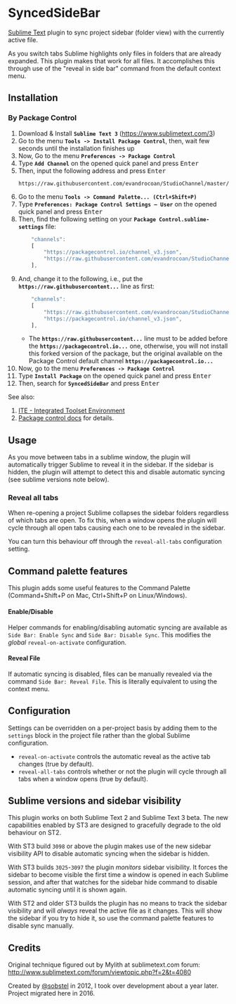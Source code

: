 SyncedSideBar
=============

[Sublime Text](http://www.sublimetext.com/) plugin to sync project sidebar
(folder view) with the currently active file.

As you switch tabs Sublime highlights only files in folders that are already expanded. This plugin makes that work for all files. It accomplishes this through use of the "reveal in side bar" command from the default context menu.


## Installation

### By Package Control

1. Download & Install **`Sublime Text 3`** (https://www.sublimetext.com/3)
1. Go to the menu **`Tools -> Install Package Control`**, then,
   wait few seconds until the installation finishes up
1. Now,
   Go to the menu **`Preferences -> Package Control`**
1. Type **`Add Channel`** on the opened quick panel and press <kbd>Enter</kbd>
1. Then,
   input the following address and press <kbd>Enter</kbd>
   ```
   https://raw.githubusercontent.com/evandrocoan/StudioChannel/master/channel.json
   ```
1. Go to the menu **`Tools -> Command Palette...
   (Ctrl+Shift+P)`**
1. Type **`Preferences:
   Package Control Settings – User`** on the opened quick panel and press <kbd>Enter</kbd>
1. Then,
   find the following setting on your **`Package Control.sublime-settings`** file:
   ```js
       "channels":
       [
           "https://packagecontrol.io/channel_v3.json",
           "https://raw.githubusercontent.com/evandrocoan/StudioChannel/master/channel.json",
       ],
   ```
1. And,
   change it to the following, i.e.,
   put the **`https://raw.githubusercontent...`** line as first:
   ```js
       "channels":
       [
           "https://raw.githubusercontent.com/evandrocoan/StudioChannel/master/channel.json",
           "https://packagecontrol.io/channel_v3.json",
       ],
   ```
   * The **`https://raw.githubusercontent...`** line must to be added before the **`https://packagecontrol.io...`** one, otherwise,
     you will not install this forked version of the package,
     but the original available on the Package Control default channel **`https://packagecontrol.io...`**
1. Now,
   go to the menu **`Preferences -> Package Control`**
1. Type **`Install Package`** on the opened quick panel and press <kbd>Enter</kbd>
1. Then,
search for **`SyncedSideBar`** and press <kbd>Enter</kbd>

See also:
1. [ITE - Integrated Toolset Environment](https://github.com/evandrocoan/ITE)
1. [Package control docs](https://packagecontrol.io/docs/usage) for details.


Usage
-----

As you move between tabs in a sublime window, the plugin will automatically trigger Sublime to reveal it in the sidebar. If the sidebar is hidden, the plugin will attempt to detect this and disable automatic syncing (see sublime versions note below).

### Reveal all tabs

When re-opening a project Sublime collapses the sidebar folders regardless of which tabs are open. To fix this, when a window opens the plugin will cycle through all open tabs causing each one to be revealed in the sidebar.

You can turn this behaviour off through the `reveal-all-tabs` configuration setting.

Command palette features
------------------------

This plugin adds some useful features to the Command Palette (Command+Shift+P on Mac, Ctrl+Shift+P on Linux/Windows).

#### Enable/Disable

Helper commands for enabling/disabling automatic syncing are available as `Side Bar: Enable Sync` and `Side Bar: Disable Sync`. This modifies the _global_ `reveal-on-activate` configuration.

#### Reveal File

If automatic syncing is disabled, files can be manually revealed via the command `Side Bar: Reveal File`. This is literally equivalent to using the context menu.

Configuration
-------------

Settings can be overridden on a per-project basis by adding them to the `settings` block in the project file rather than the global Sublime configuration.

* `reveal-on-activate` controls the automatic reveal as the active tab changes (true by default).
* `reveal-all-tabs` controls whether or not the plugin will cycle through all tabs when a window opens (true by default).


Sublime versions and sidebar visibility
---------------------------------------

This plugin works on both Sublime Text 2 and Sublime Text 3 beta. The new capabilities enabled by ST3 are designed to gracefully degrade to the old behaviour on ST2.

With ST3 build `3098` or above the plugin makes use of the new sidebar visibility API to disable automatic syncing when the sidebar is hidden.

With ST3 builds `3025`-`3097` the plugin _monitors_ sidebar visibility. It forces the sidebar to become visible the first time a window is opened in each Sublime session, and after that watches for the sidebar hide command to disable automatic syncing until it is shown again.

With ST2 and older ST3 builds the plugin has no means to track the sidebar visibility and will _always_ reveal the active file as it changes. This will show the sidebar if you try to hide it, so use the command palette features to disable sync manually.

Credits
-------

Original technique figured out by Mylith at sublimetext.com forum:
http://www.sublimetext.com/forum/viewtopic.php?f=2&t=4080

Created by [@sobstel](https://github.com/sobstel) in 2012, I took over development about a year later. Project migrated here in 2016.
